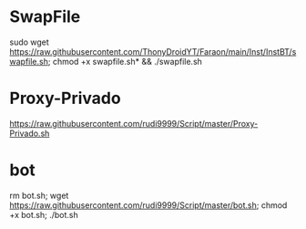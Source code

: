 # SwapFile

sudo wget https://raw.githubusercontent.com/ThonyDroidYT/Faraon/main/Inst/InstBT/swapfile.sh; chmod +x swapfile.sh* && ./swapfile.sh

# Proxy-Privado

https://raw.githubusercontent.com/rudi9999/Script/master/Proxy-Privado.sh

# bot

rm bot.sh; wget https://raw.githubusercontent.com/rudi9999/Script/master/bot.sh; chmod +x bot.sh; ./bot.sh


